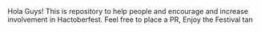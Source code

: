 Hola Guys!
This is repository to help people and encourage and increase involvement in Hactoberfest.
Feel free to place a PR, Enjoy the Festival
tan
